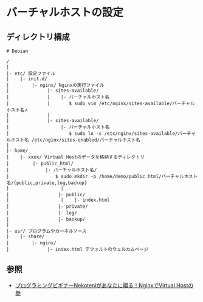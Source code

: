 # バーチャルホストの設定
## ディレクトリ構成
```
# Debian

/
|
|- etc/ 設定ファイル
|    |- init.d/
| 　    　|- nginx/ Nginxの実行ファイル
|              |- sites-available/
|              |    |- バーチャルホスト名
|              |       $ sudo vim /etc/nginx/sites-available/バーチャルホスト名↲
|              |
|              |- sites-available/
|                   |- バーチャルホスト名
|                      $ sudo ln -s /etc/nginx/sites-available/バーチャルホスト名 /etc/nginx/sites-enabled/バーチャルホスト名
|
|- home/
|    |- xxxx/ Virtual Hostのデータを格納するディレクトリ
|  　     |- public_html/
|  　 　       |- バーチャルホスト名/
|                 $ sudo mkdir -p /home/demo/public_html/バーチャルホスト名/{public,private,log,backup}
|                   |
|  　 　　          |- public/
|                   |    |- index.html
|  　 　　          |- private/
|  　 　　          |- log/
|  　 　　          |- backup/
|
|- usr/ プログラムやカーネルソース
|    |- share/
|  　　   |- nginx/
|              |- index.html デフォルトのウェルカムページ
```

## 参照
- [プログラミングビギナーNekoteniがあなたに贈る！NginxでVirtual Hostの巻](https://blog.goo.ne.jp/moonycat/e/b09ff732b80e098dea9c627bc0b64eda)
